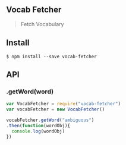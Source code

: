 ## Vocab Fetcher
> Fetch Vocabulary

## Install
```
$ npm install --save vocab-fetcher
```

## API
### .getWord(word)
```javascript
var VocabFetcher = require("vocab-fetcher")
var vocabFetcher = new VocabFetcher()

vocabFetcher.getWord("ambiguous")
.then(function(wordObj){
  console.log(wordObj)
})
```




